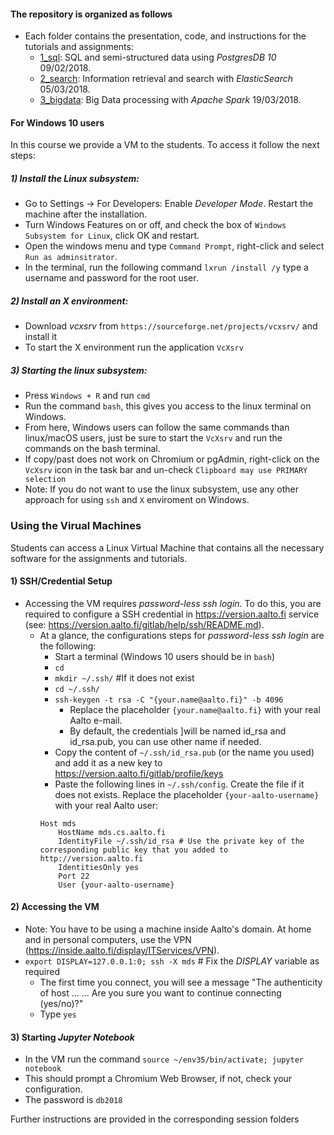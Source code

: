 #### The repository is organized as follows
- Each folder contains the presentation, code, and instructions for the tutorials and assignments:
    - [1_sql](./1_sql): SQL and semi-structured data using *PostgresDB 10* 09/02/2018.
    - [2_search](./2_search): Information retrieval and search with *ElasticSearch* 05/03/2018.
    - [3_bigdata](./3_bigdata): Big Data processing with *Apache Spark* 19/03/2018.
    
#### For **Windows 10** users
In this course we provide a VM to the students. To access it follow the next steps: 
##### 1) Install the Linux subsystem:
- Go to Settings -> For Developers: Enable *Developer Mode*. Restart the machine after the installation.
- Turn Windows Features on or off, and check the box of `Windows Subsystem for Linux`, click OK and restart.
- Open the windows menu and type `Command Prompt`, right-click and select `Run as adminsitrator`.
- In the terminal, run the following command `lxrun /install /y` type a username and password for the root user.
##### 2) Install an X environment:
- Download *vcxsrv* from `https://sourceforge.net/projects/vcxsrv/` and install it
- To start the X environment run the application `VcXsrv`
##### 3) Starting the linux subsystem:
- Press `Windows + R` and run `cmd`
- Run the command `bash`, this gives you access to the linux terminal on Windows.        
- From here, Windows users can follow the same commands than linux/macOS users, 
just be sure to start the `VcXsrv` and run the commands on the bash terminal.
- If copy/past does not work on Chromium or pgAdmin, right-click on the `VcXsrv` icon in the task bar and un-check `Clipboard may use PRIMARY selection`
- Note: If you do not want to use the linux subsystem, use any other approach for using `ssh` and `X` enviroment on Windows.

### Using the Virual Machines </h4>
Students can access a Linux Virtual Machine that contains all the necessary software for the assignments and tutorials.
#### 1) SSH/Credential Setup 
- Accessing the VM requires *password-less ssh login*. To do this, you are required to configure a SSH credential in https://version.aalto.fi service (see: https://version.aalto.fi/gitlab/help/ssh/README.md).
    - At a glance, the configurations steps for *password-less ssh login* are the following:
        - Start a terminal (Windows 10 users should be in `bash`)
        - `cd`
        - `mkdir ~/.ssh/` #If it does not exist
        - `cd ~/.ssh/`
        - `ssh-keygen -t rsa -C "{your.name@aalto.fi}" -b 4096` 
            - Replace the placeholder `{your.name@aalto.fi}` with your real Aalto e-mail.
            - By default, the credentials ]will be named id_rsa and id_rsa.pub, you can use other name if needed.
        - Copy the content of `~/.ssh/id_rsa.pub` (or the name you used) and add it as a new key to https://version.aalto.fi/gitlab/profile/keys
        - Paste the following lines in `~/.ssh/config`. Create the file if it does not exists. 
        Replace the placeholder `{your-aalto-username}` with your real Aalto user:
        ``` 
        Host mds
            HostName mds.cs.aalto.fi
            IdentityFile ~/.ssh/id_rsa # Use the private key of the corresponding public key that you added to http://version.aalto.fi
            IdentitiesOnly yes
            Port 22
            User {your-aalto-username}
        ```

#### 2) Accessing the VM 
- Note: You have to be using a machine inside Aalto's domain. At home and in personal computers, use the VPN (https://inside.aalto.fi/display/ITServices/VPN).
- `export DISPLAY=127.0.0.1:0; ssh -X mds` # Fix the *DISPLAY* variable as required
    - The first time you connect, you will see a message "The authenticity of host ... ... Are you sure you want to continue connecting (yes/no)?"
    - Type `yes`

#### 3) Starting *Jupyter Notebook*
- In the VM run the command `source ~/env35/bin/activate; jupyter notebook`
- This should prompt a Chromium Web Browser, if not, check your configuration. 
- The password is `db2018`

Further instructions are provided in the corresponding session folders
